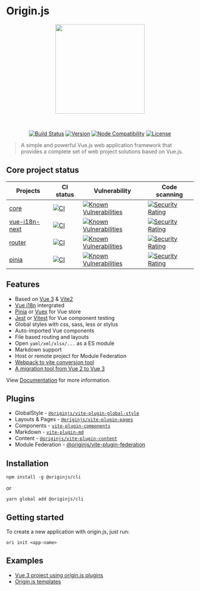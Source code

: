 # Origin.js

<p align="center"><img align="center" style="width:240px" src="./.github/originjs.png"/></p><br/>
<p align="center">
  <a href="https://github.com/originjs/origin.js/actions/workflows/ci.yml"><img src="https://github.com/originjs/origin.js/actions/workflows/ci.yml/badge.svg?branch=main" alt="Build Status"></a>
  <a href="https://www.npmjs.com/package/@originjs/cli"><img src="https://badgen.net/npm/v/@originjs/cli" alt="Version"></a>
  <a href="https://nodejs.org/en/about/releases/"><img src="https://img.shields.io/node/v/vite.svg" alt="Node Compatibility"></a>
  <a href="https://www.npmjs.com/package/@originjs/cli"><img src="https://badgen.net/npm/license/origin.js" alt="License"></a>
 </p>

> A simple and powerful Vue.js web application framework that provides a complete set of web project solutions based on Vue.js.

## Core project status

| Projects                                                     | CI status                                                    | Vulnerability                                                | Code scanning                                                |
| ------------------------------------------------------------ | ------------------------------------------------------------ | ------------------------------------------------------------ | ------------------------------------------------------------ |
| [core](https://github.com/wangsongc/core.git)                | [![CI](https://github.com/wangsongc/core-test/actions/workflows/action2.yml/badge.svg)](https://github.com/wangsongc/core-test/actions/workflows/action2.yml) | [![Known Vulnerabilities](https://snyk.io/test/github/wangsongc/core/badge.svg)](https://snyk.io/test/github/wangsongc/core) | [![Security Rating](https://sonarcloud.io/api/project_badges/measure?project=wangsongc_core&metric=security_rating)](https://sonarcloud.io/summary/new_code?id=wangsongc_core) |
| [vue-i18n-next](https://github.com/wangsongc/vue-i18n-next.git) | [![CI](https://github.com/wangsongc/core-test/actions/workflows/action2.yml/badge.svg)](https://github.com/wangsongc/core-test/actions/workflows/action2.yml) | [![Known Vulnerabilities](https://snyk.io/test/github/wangsongc/vue-i18n-next/badge.svg)](https://snyk.io/test/github/wangsongc/vue-i18n-next) | [![Security Rating](https://sonarcloud.io/api/project_badges/measure?project=wangsongc_vue-i18n-next&metric=security_rating)](https://sonarcloud.io/summary/new_code?id=wangsongc_vue-i18n-next) |
| [router](https://github.com/wangsongc/router.git)            | [![CI](https://github.com/wangsongc/core-test/actions/workflows/action2.yml/badge.svg)](https://github.com/wangsongc/core-test/actions/workflows/action2.yml) | [![Known Vulnerabilities](https://snyk.io/test/github/wangsongc/router/badge.svg)](https://snyk.io/test/github/wangsongc/router) | [![Security Rating](https://sonarcloud.io/api/project_badges/measure?project=wangsongc_pinia&metric=security_rating)](https://sonarcloud.io/summary/new_code?id=wangsongc_pinia) |
| [pinia](https://github.com/wangsongc/pinia.git)              | [![CI](https://github.com/wangsongc/core-test/actions/workflows/action2.yml/badge.svg)](https://github.com/wangsongc/core-test/actions/workflows/action2.yml) | [![Known Vulnerabilities](https://snyk.io/test/github/wangsongc/pinia/badge.svg)](https://snyk.io/test/github/wangsongc/pinia) | [![Security Rating](https://sonarcloud.io/api/project_badges/measure?project=wangsongc_router&metric=security_rating)](https://sonarcloud.io/summary/new_code?id=wangsongc_router) |


## Features
- Based on [Vue 3](https://github.com/vuejs/vue-next) & [Vite2](https://github.com/vitejs/vite)
- [Vue i18n](https://github.com/intlify/vue-i18n-next) intergrated
- [Pinia](https://pinia.vuejs.org/) or [Vuex](https://github.com/vuejs/vue-next) for Vue store
- [Jest](https://jestjs.io/) or [Vitest](https://vitest.dev/) for Vue component testing
- Global styles with css, sass, less or stylus
- Auto-imported Vue components
- File based routing and layouts
- Open `yaml/xml/xlsx/...` as a ES module
- Markdown support
- Host or remote project for Module Federation
- [Webpack to vite conversion tool](https://github.com/originjs/webpack-to-vite)
- [A migration tool from Vue 2 to Vue 3](https://github.com/originjs/vue-codemod)

View [Documentation](https://originjs.org/en/) for more information.

## Plugins
- GlobalStyle - [`@originjs/vite-plugin-global-style`](https://github.com/originjs/origin.js/tree/main/packages/vite-plugin-global-style)
- Layouts & Pages - [`@originjs/vite-plugin-pages`](https://github.com/originjs/origin.js/tree/main/packages/vite-plugin-pages)
- Components - [`vite-plugin-components`](https://github.com/antfu/vite-plugin-components)
- Markdown - [`vite-plugin-md`](https://github.com/antfu/vite-plugin-md)
- Content - [`@originjs/vite-plugin-content`](https://github.com/originjs/origin.js/tree/main/packages/vite-plugin-content)
- Module Federation - [@originjs/vite-plugin-federation](https://github.com/originjs/vite-plugin-federation)

## Installation
```shell
npm install -g @originjs/cli
```
or
```shell
yarn global add @originjs/cli
```

## Getting started
To create a new application with origin.js, just run:
```shell
ori init <app-name>
```

## Examples
- [Vue 3 project using origin.js plugins](https://github.com/originjs/origin.js/tree/main/examples/vue3)
- [Origin.js templates](https://github.com/konpeki622/origin-demo)

